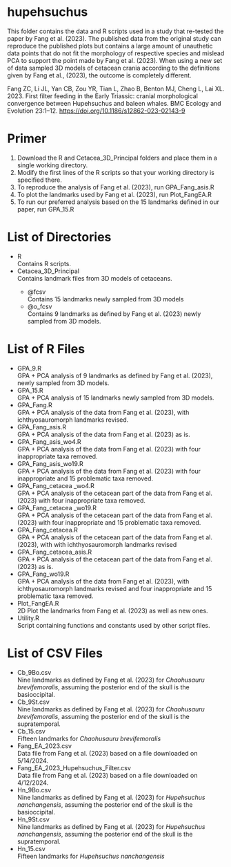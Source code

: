 # hupehsuchus

This folder contains the data and R scripts used in a study that re-tested the paper by Fang et al. (2023). The published data from the original study can reproduce the published plots but contains a large amount of unauthetic data points that do not fit the morphology of respective species and mislead PCA to support the point made by Fang et al. (2023). When using a new set of data sampled 3D models of cetacean crania according to the definitions given by Fang et al., (2023), the outcome is completely different.

Fang ZC, Li JL, Yan CB, Zou YR, Tian L, Zhao B, Benton MJ, Cheng L, Lai XL. 2023. First filter feeding in the Early Triassic: cranial morphological convergence between Hupehsuchus and baleen whales. BMC Ecology and Evolution 23:1–12. 
https://doi.org/10.1186/s12862-023-02143-9

# Primer

<ol>
    <li> Download the R and Cetacea_3D_Principal folders and place them in a single working directory. </li>
    <li> Modify the first lines of the R scripts so that your working directory is specified there. </li>
    <li> To reproduce the analysis of Fang et al. (2023), run GPA_Fang_asis.R </li>
    <li> To plot the landmarks used by Fang et al. (2023), run Plot_FangEA.R </li>
    <li> To run our preferred analysis based on the 15 landmarks defined in our paper, run GPA_15.R </li>
</ol>

# List of Directories

<ul>
    <li> R      <br> Contains R scripts. </li>
    <li> Cetacea_3D_Principal  <br> Contains landmark files from 3D models of cetaceans. </li>
    <ul>
        <li> @fcsv <br> Contains 15 landmarks newly sampled from 3D models</li>
        <li> @o_fcsv <br> Contains 9 landmarks as defined by Fang et al. (2023) newly sampled from 3D models. </li>
    </ul>
</ul>

# List of R Files

- GPA_9.R   <br> GPA + PCA analysis of 9 landmarks as defined by Fang et al. (2023), newly sampled from 3D models.
- GPA_15.R  <br> GPA + PCA analysis of 15 landmarks newly sampled from 3D models.
- GPA_Fang.R    <br> GPA + PCA analysis of the data from Fang et al. (2023), with ichthyosauromorph landmarks revised.
- GPA_Fang_asis.R   <br> GPA + PCA analysis of the data from Fang et al. (2023) as is.
- GPA_Fang_asis_wo4.R   <br> GPA + PCA analysis of the data from Fang et al. (2023) with four inappropriate taxa removed.
- GPA_Fang_asis_wo19.R  <br> GPA + PCA analysis of the data from Fang et al. (2023) with four inappropriate and 15 problematic taxa removed.
- GPA_Fang_cetacea _wo4.R   <br> GPA + PCA analysis of the cetacean part of the data from Fang et al. (2023) with four inappropriate taxa removed.
- GPA_Fang_cetacea _wo19.R  <br> GPA + PCA analysis of the cetacean part of the data from Fang et al. (2023) with four inappropriate and 15 problematic taxa removed.
- GPA_Fang_cetacea.R    <br> GPA + PCA analysis of the cetacean part of the data from Fang et al. (2023), with with ichthyosauromorph landmarks revised
- GPA_Fang_cetacea_asis.R <br> GPA + PCA analysis of the cetacean part of the data from Fang et al. (2023) as is.
- GPA_Fang_wo19.R <br> GPA + PCA analysis of the data from Fang et al. (2023), with ichthyosauromorph landmarks revised and  four inappropriate and 15 problematic taxa removed. 
- Plot_FangEA.R <br> 2D Plot the landmarks from Fang et al. (2023) as well as new ones.
- Utility.R <br> Script containing functions and constants used by other script files.


# List of CSV Files

- Cb_9Bo.csv    <br> Nine landmarks as defined by Fang et al. (2023) for *Chaohusauru brevifemoralis*, assuming the posterior end of the skull is the basioccipital. 
- Cb_9St.csv    <br> Nine landmarks as defined by Fang et al. (2023) for *Chaohusauru brevifemoralis*, assuming the posterior end of the skull is the supratemporal.
- Cb_15.csv <br> Fifteen landmarks for *Chaohusauru brevifemoralis*
- Fang_EA_2023.csv  <br> Data file from Fang et al. (2023) based on a file downloaded on 5/14/2024.
- Fang_EA_2023_Hupehsuchus_Filter.csv   <br> Data file from Fang et al. (2023) based on a file downloaded on 4/12/2024.
- Hn_9Bo.csv    <br> Nine landmarks as defined by Fang et al. (2023) for *Hupehsuchus nanchangensis*, assuming the posterior end of the skull is the basioccipital.
- Hn_9St.csv    <br> Nine landmarks as defined by Fang et al. (2023) for *Hupehsuchus nanchangensis*, assuming the posterior end of the skull is the supratemporal.
- Hn_15.csv <br> Fifteen landmarks for *Hupehsuchus nanchangensis*
